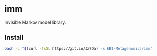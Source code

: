 # imm

Invisible Markov model library.

## Install

```bash
bash -c "$(curl -fsSL https://git.io/Jz7Oa) -s EBI-Metagenomics/imm"
```
